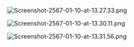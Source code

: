 ![Screenshot-2567-01-10-at-13.27.33.png](https://img2.pic.in.th/pic/Screenshot-2567-01-10-at-13.27.33.png)

![Screenshot-2567-01-10-at-13.30.11.png](https://img2.pic.in.th/pic/Screenshot-2567-01-10-at-13.30.11.png)

![Screenshot-2567-01-10-at-13.31.56.png](https://img5.pic.in.th/file/secure-sv1/Screenshot-2567-01-10-at-13.31.56.png)
